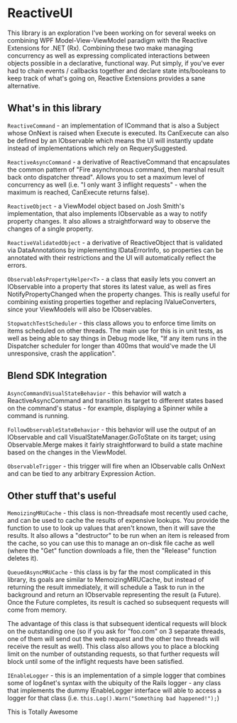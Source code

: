 # ReactiveUI

This library is an exploration I've been working on for several weeks on
combining WPF Model-View-ViewModel paradigm with the Reactive Extensions for
.NET (Rx). Combining these two make managing concurrency as well as expressing
complicated interactions between objects possible in a declarative, functional
way. Put simply, if you've ever had to chain events / callbacks together and
declare state ints/booleans to keep track of what's going on, Reactive
Extensions provides a sane alternative.

## What's in this library

``ReactiveCommand`` - an implementation of ICommand that is also a Subject whose
OnNext is raised when Execute is executed. Its CanExecute can also be defined by
an IObservable<bool> which means the UI will instantly update instead of
implementations which rely on RequerySuggested.

``ReactiveAsyncCommand`` - a derivative of ReactiveCommand that encapsulates the
common pattern of "Fire asynchronous command, then marshal result back onto
dispatcher thread". Allows you to set a maximum level of concurrency as well
(i.e. "I only want 3 inflight requests" - when the maximum is reached,
CanExecute returns false).

``ReactiveObject`` - a ViewModel object based on Josh Smith's implementation,
that also implements IObservable as a way to notify property changes. It also
allows a straightforward way to observe the changes of a single property.

``ReactiveValidatedObject`` - a derivative of ReactiveObject that is validated
via DataAnnotations by implementing IDataErrorInfo, so properties can be
annotated with their restrictions and the UI will automatically reflect the
errors.

``ObservableAsPropertyHelper<T>`` - a class that easily lets you convert an
IObservable<T> into a property that stores its latest value, as well as fires
NotifyPropertyChanged when the property changes. This is really useful for
combining existing properties together and replacing IValueConverters, since
your ViewModels will also be IObservables.

``StopwatchTestScheduler`` - this class allows you to enforce time limits on
items scheduled on other threads. The main use for this is in unit tests, as
well as being able to say things in Debug mode like, "If any item runs in the
Dispatcher scheduler for longer than 400ms that would've made the UI
unresponsive, crash the application".

## Blend SDK Integration

``AsyncCommandVisualStateBehavior`` - this behavior will watch a
ReactiveAsyncCommand and transition its target to different states based on the
command's status - for example, displaying a Spinner while a command is running. 

``FollowObservableStateBehavior`` - this behavior will use the output of an
IObservable<string> and call VisualStateManager.GoToState on its target; using
Observable.Merge makes it fairly straightforward to build a state machine based
on the changes in the ViewModel.

``ObservableTrigger`` - this trigger will fire when an IObservable calls OnNext
and can be tied to any arbitrary Expression Action.

## Other stuff that's useful

``MemoizingMRUCache`` - this class is non-threadsafe most recently used cache,
and can be used to cache the results of expensive lookups. You provide the
function to use to look up values that aren't known, then it will save the
results. It also allows a "destructor" to be run when an item is released from
the cache, so you can use this to manage an on-disk file cache as well (where
the "Get" function downloads a file, then the "Release" function deletes it).

``QueuedAsyncMRUCache`` - this class is by far the most complicated in this
library, its goals are similar to MemoizingMRUCache, but instead of returning
the result immediately, it will schedule a Task to run in the background and
return an IObservable representing the result (a Future). Once the Future
completes, its result is cached so subsequent requests will come from memory.

The advantage of this class is that subsequent identical requests will block on
the outstanding one (so if you ask for "foo.com" on 3 separate threads, one of
them will send out the web request and the other two threads will receive the
result as well). This class also allows you to place a blocking limit on the
number of outstanding requests, so that further requests will block until some
of the inflight requests have been satisfied. 

``IEnableLogger`` - this is an implementation of a simple logger that combines
some of log4net's syntax with the ubiquity of the Rails logger - any class that
implements the dummy IEnableLogger interface will able to access a logger for
that class (i.e. `this.Log().Warn("Something bad happened!");`)

This is Totally Awesome
